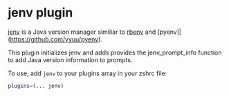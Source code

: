 # jenv plugin

[jenv](https://www.jenv.be/) is a Java version manager similiar to [rbenv](https://github.com/rbenv/rbenv)
and [pyenv]|(https://github.com/yyuu/pyenv).

This plugin initializes jenv and adds provides the jenv_prompt_info function to add Java
version information to prompts.

To use, add `jenv` to your plugins array in your zshrc file:

```zsh
plugins=(... jenv)
```
